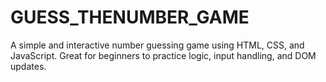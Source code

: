 # GUESS_THENUMBER_GAME
A simple and interactive number guessing game using HTML, CSS, and JavaScript. Great for beginners to practice logic, input handling, and DOM updates.

